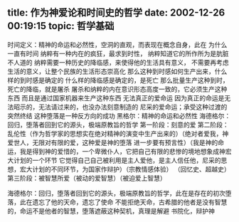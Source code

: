 title: 作为神爱论和时间史的哲学
date: 2002-12-26 00:19:15
topic: 哲学基础
---

时间定义：精神的命运和必然性，空洞的直观，而表现在概念自身，此在
为什么一直有时间
纳粹有一种内在的疯狂，最求到时性，
纳粹知道它的所作所为是肮脏不人道的
纳粹需要一种历史的降临感，来使得他的生活具有意义，
不需要再考虑生活的意义，让整个民族的生活形态崇高化
那么这种到时感如何生产出来，什么样的到时感是确定的
什么样的降临感是确定的，是死亡
那么批量生产这种到时，死亡的降临，就是屠杀
屠杀和纳粹的内在意识形态高度一致的，它必须生产这种东西
而且是通过国家机器来生产这种东西
无法真正的爱命运
因为真正的命运是无法昭示的，无法请过来的，也没办法刻意制造的
尼采的爱命运；承受这种过渡的突然终结
这种堕落是一种反方向的成功
黑格尔：精神的命运和必然性
海德格尔：回归，堕落者回到它的源头，极端原教旨的哲学
第一阶段：刻意的爱
第二阶段：乱伦性（作为哲学家的思想实在绝对精神的演变中生产出来的）（绝对者爱我，神爱世人，无限对有限的爱，这种爱是神的堕落
进一步要有预言性）（我是神的命运，我是得到神的爱惜的，一个卑微仆人，它把自己有限的悲惨的境地想象成神宏大计划的一个环节
它觉得自己自己被利用是主人爱他，是主人信任他，尼采的思想，宏大计划的不同环节，为国家作辩护）（宗教情感体验）
（回忆史、超越史）
第三阶段：被智慧所爱（被动的爱智慧）（被迫爱上智慧）

海德格尔：回归，堕落者回到它的源头，极端原教旨的哲学，此在是存在的初次堕落，此在遗忘了他的天命，遗忘了使命
不能拒绝天命，古希腊的他者是没有智慧的，命运不是他者的智慧，堕落遮蔽这种契机，真理是解避
书院化，辩护神

